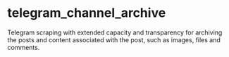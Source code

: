 # telegram_channel_archive
Telegram scraping with extended capacity and transparency for archiving the posts and content associated with the post, such as images, files and comments.
